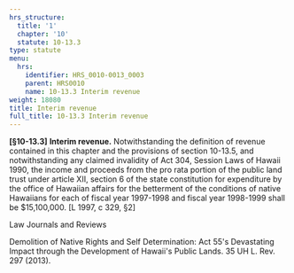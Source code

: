 ```yaml
---
hrs_structure:
  title: '1'
  chapter: '10'
  statute: 10-13.3
type: statute
menu:
  hrs:
    identifier: HRS_0010-0013_0003
    parent: HRS0010
    name: 10-13.3 Interim revenue
weight: 18080
title: Interim revenue
full_title: 10-13.3 Interim revenue
---
```

**[§10-13.3]** **Interim revenue.** Notwithstanding the definition of revenue contained in this chapter and the provisions of section 10-13.5, and notwithstanding any claimed invalidity of Act 304, Session Laws of Hawaii 1990, the income and proceeds from the pro rata portion of the public land trust under article XII, section 6 of the state constitution for expenditure by the office of Hawaiian affairs for the betterment of the conditions of native Hawaiians for each of fiscal year 1997-1998 and fiscal year 1998-1999 shall be $15,100,000\. [L 1997, c 329, §2]

Law Journals and Reviews

Demolition of Native Rights and Self Determination: Act 55's Devastating Impact through the Development of Hawaii's Public Lands. 35 UH L. Rev. 297 (2013).